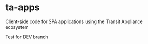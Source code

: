 # ta-apps

Client-side code for SPA applications using the Transit Appliance ecosystem

Test for DEV branch